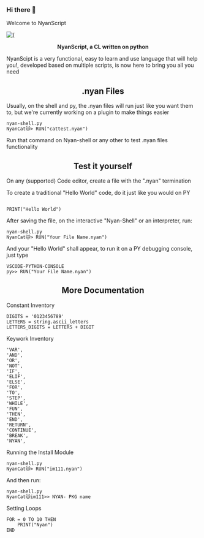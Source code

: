 ### Hi there 👋
Welcome to NyanScript

![(](https://user-images.githubusercontent.com/126344110/221368128-bd5f6a00-cea0-4047-b691-1018bc27f4ea.png)

<p align="center">
  <b>NyanScript, a CL written on python</b>
</p>

<p>NyanScipt is a very functional, easy to learn and use language that will help you!, developed based on multiple scripts, is now here to bring you all you need</p>

<h2 align="center">.nyan Files</h2>

<p>Usually, on the shell and py, the .nyan files will run just like you want them to, but we're currently working on a plugin to make things easier</p>

```
nyan-shell.py
NyanCat🐱> RUN("cattest.nyan")
```

<p>Run that command on Nyan-shell or any other to test .nyan files functionality</>
  
  <h2 align="center">Test it yourself</h2>
  
  <p>On any (supported) Code editor, create a file with the ".nyan" termination</p>
  
  <p>To create a traditional "Hello World" code, do it just like you would on PY</p>
  
  ```

PRINT("Hello World")
```

<p>After saving the file, on the interactive "Nyan-Shell" or an interpreter, run:</p>

```
nyan-shell.py
NyanCat🐱> RUN("Your File Name.nyan")
```
<p>And your "Hello World" shall appear, to run it on a PY debugging console, just type</p>
  
  ```
VSCODE-PYTHON-CONSOLE
py>> RUN("Your File Name.nyan")
```

<h2 align="center">More Documentation</h2>

<p>Constant Inventory</p>

```
DIGITS = '0123456789'
LETTERS = string.ascii_letters
LETTERS_DIGITS = LETTERS + DIGIT
```

  <p>Keywork Inventory</p>
  
  ```
  'VAR',
  'AND',
  'OR',
  'NOT',
  'IF',
  'ELIF',
  'ELSE',
  'FOR',
  'TO',
  'STEP',
  'WHILE',
  'FUN',
  'THEN',
  'END',
  'RETURN',
  'CONTINUE',
  'BREAK',
  'NYAN',
  ```
  
  <p>Running the Install Module</p>
  
  
```
nyan-shell.py
NyanCat🐱> RUN("im111.nyan")
```
<p>And then run:</p>

```
nyan-shell.py
NyanCat🐱im111>> NYAN- PKG name
```
<p>Setting Loops</p>

```
FOR = 0 TO 10 THEN
	PRINT("Nyan")
END
  
  
  
  


